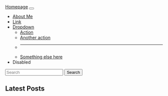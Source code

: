 <html lang="en">
 <head>
 <meta charset="UTF-8" />
 <meta name="viewport" content="width=device-width, initial-scale=1.0" />
<title>Portfolio Website</title>
 <link
href="https://cdn.jsdelivr.net/npm/bootstrap@5.3.2/dist/css/bootstrap.min.css"
 rel="stylesheet"
 integrity="sha384-
T3c6CoIi6uLrA9TneNEoa7RxnatzjcDSCmG1MXxSR1GAsXEV/Dwwykc2MPK8M2HN"
 crossorigin="anonymous"
 />
 </head>
 <body>
 <!-- Website content goes here -->
<nav class="navbar navbar-expand-lg bg-body-tertiary">
  <div class="container-fluid">
    <a class="navbar-brand" href="#">Homepage</a>
    <button class="navbar-toggler" type="button" data-bs-toggle="collapse" data-bs-target="#navbarSupportedContent" aria-controls="navbarSupportedContent" aria-expanded="false" aria-label="Toggle navigation">
      <span class="navbar-toggler-icon"></span>
    </button>
    <div class="collapse navbar-collapse" id="navbarSupportedContent">
      <ul class="navbar-nav me-auto mb-2 mb-lg-0">
        <li class="nav-item">
          <a class="nav-link active" href="###">About Me</a>
        </li>
        <li class="nav-item">
          <a class="nav-link active" href="###">Link</a>
        </li>
        <li class="nav-item dropdown">
          <a class="nav-link dropdown-toggle" href="#" role="button" data-bs-toggle="dropdown" aria-expanded="false">
            Dropdown
          </a>
          <ul class="dropdown-menu">
            <li><a class="dropdown-item" href="#">Action</a></li>
            <li><a class="dropdown-item" href="#">Another action</a></li>
            <li><hr class="dropdown-divider"></li>
            <li><a class="dropdown-item" href="#">Something else here</a></li>
          </ul>
        </li>
        <li class="nav-item">
          <a class="nav-link disabled" aria-disabled="true">Disabled</a>
        </li>
      </ul>
      <form class="d-flex" role="search">
        <input class="form-control me-2" type="search" placeholder="Search" aria-label="Search">
        <button class="btn btn-outline-success" type="submit">Search</button>
      </form>
    </div>
  </div>
</nav>
  
 <script

src="https://cdn.jsdelivr.net/npm/bootstrap@5.3.2/dist/js/bootstrap.bundle.min.js"
 integrity="sha384-
C6RzsynM9kWDrMNeT87bh95OGNyZPhcTNXj1NW7RuBCsyN/o0jlpcV8Qyq46cDfL"
 crossorigin="anonymous"
 ></script>
 </body>
</html>


<!-- Blog Posts Section Starts -->
 <section class="py-8">
 <div class="container mx-auto">
 <h2 class="text-3xl font-bold mb-4">Latest Posts</h2>
 <!-- Blog Post Cards (you can customize this section) -->
 <!-- Repeat the above block for other blog posts -->
 </div>
 </section>
 <!-- Blog Posts Section Ends -->
 </body>
</html>
